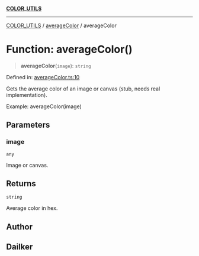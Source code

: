 [**COLOR_UTILS**](../../README.md)

***

[COLOR_UTILS](../../README.md) / [averageColor](../README.md) / averageColor

# Function: averageColor()

> **averageColor**(`image`): `string`

Defined in: [averageColor.ts:10](https://github.com/dailker/everyutil/blob/0ec5ce08552e5059ec58e2975404aeb74a6202b1/src/color/averageColor.ts#L10)

Gets the average color of an image or canvas (stub, needs real implementation).

Example: averageColor(image)

## Parameters

### image

`any`

Image or canvas.

## Returns

`string`

Average color in hex.

## Author

## Dailker
